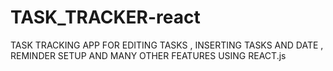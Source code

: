 # TASK_TRACKER-react
TASK TRACKING APP FOR EDITING TASKS , INSERTING TASKS AND DATE , REMINDER SETUP AND MANY OTHER FEATURES USING REACT.js 
